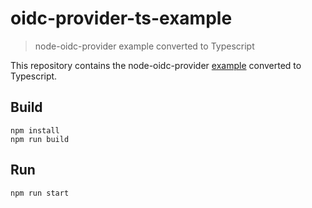 # oidc-provider-ts-example
>  node-oidc-provider example converted to Typescript

This repository contains the node-oidc-provider 
[example](https://github.com/panva/node-oidc-provider/tree/master/example)
converted to Typescript.

## Build
```console
npm install
npm run build
```

## Run 
```console
npm run start
```
